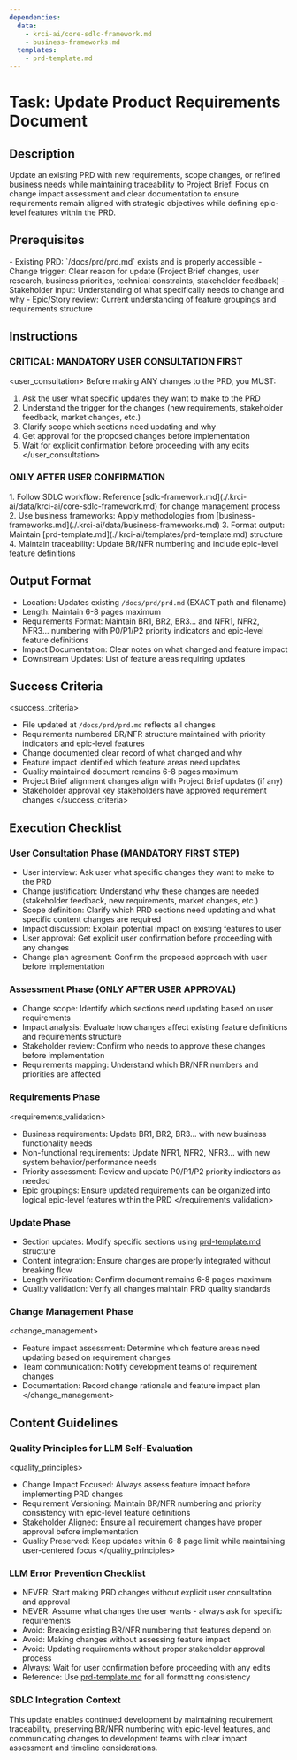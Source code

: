 ```yaml
---
dependencies:
  data:
    - krci-ai/core-sdlc-framework.md
    - business-frameworks.md
  templates:
    - prd-template.md
---
```


# Task: Update Product Requirements Document

## Description

Update an existing PRD with new requirements, scope changes, or refined business needs while maintaining traceability to Project Brief. Focus on change impact assessment and clear documentation to ensure requirements remain aligned with strategic objectives while defining epic-level features within the PRD.

## Prerequisites

<prerequisites>
- Existing PRD: `/docs/prd/prd.md` exists and is properly accessible
- Change trigger: Clear reason for update (Project Brief changes, user research, business priorities, technical constraints, stakeholder feedback)
- Stakeholder input: Understanding of what specifically needs to change and why
- Epic/Story review: Current understanding of feature groupings and requirements structure
</prerequisites>

## Instructions

### CRITICAL: MANDATORY USER CONSULTATION FIRST

<user_consultation>
Before making ANY changes to the PRD, you MUST:

1. Ask the user what specific updates they want to make to the PRD
2. Understand the trigger for the changes (new requirements, stakeholder feedback, market changes, etc.)
3. Clarify scope which sections need updating and why
4. Get approval for the proposed changes before implementation
5. Wait for explicit confirmation before proceeding with any edits
</user_consultation>

### ONLY AFTER USER CONFIRMATION

<instructions>
1. Follow SDLC workflow: Reference [sdlc-framework.md](./.krci-ai/data/krci-ai/core-sdlc-framework.md) for change management process
2. Use business frameworks: Apply methodologies from [business-frameworks.md](./.krci-ai/data/business-frameworks.md)
3. Format output: Maintain [prd-template.md](./.krci-ai/templates/prd-template.md) structure
4. Maintain traceability: Update BR/NFR numbering and include epic-level feature definitions
</instructions>

## Output Format

- Location: Updates existing `/docs/prd/prd.md` (EXACT path and filename)
- Length: Maintain 6-8 pages maximum
- Requirements Format: Maintain BR1, BR2, BR3... and NFR1, NFR2, NFR3... numbering with P0/P1/P2 priority indicators and epic-level feature definitions
- Impact Documentation: Clear notes on what changed and feature impact
- Downstream Updates: List of feature areas requiring updates

## Success Criteria

<success_criteria>
- File updated at `/docs/prd/prd.md` reflects all changes
- Requirements numbered BR/NFR structure maintained with priority indicators and epic-level features
- Change documented clear record of what changed and why
- Feature impact identified which feature areas need updates
- Quality maintained document remains 6-8 pages maximum
- Project Brief alignment changes align with Project Brief updates (if any)
- Stakeholder approval key stakeholders have approved requirement changes
</success_criteria>

## Execution Checklist

### User Consultation Phase (MANDATORY FIRST STEP)

- User interview: Ask user what specific changes they want to make to the PRD
- Change justification: Understand why these changes are needed (stakeholder feedback, new requirements, market changes, etc.)
- Scope definition: Clarify which PRD sections need updating and what specific content changes are required
- Impact discussion: Explain potential impact on existing features to user
- User approval: Get explicit user confirmation before proceeding with any changes
- Change plan agreement: Confirm the proposed approach with user before implementation

### Assessment Phase (ONLY AFTER USER APPROVAL)

- Change scope: Identify which sections need updating based on user requirements
- Impact analysis: Evaluate how changes affect existing feature definitions and requirements structure
- Stakeholder review: Confirm who needs to approve these changes before implementation
- Requirements mapping: Understand which BR/NFR numbers and priorities are affected

### Requirements Phase

<requirements_validation>
- Business requirements: Update BR1, BR2, BR3... with new business functionality needs
- Non-functional requirements: Update NFR1, NFR2, NFR3... with new system behavior/performance needs
- Priority assessment: Review and update P0/P1/P2 priority indicators as needed
- Epic groupings: Ensure updated requirements can be organized into logical epic-level features within the PRD
</requirements_validation>

### Update Phase

- Section updates: Modify specific sections using [prd-template.md](./.krci-ai/templates/prd-template.md) structure
- Content integration: Ensure changes are properly integrated without breaking flow
- Length verification: Confirm document remains 6-8 pages maximum
- Quality validation: Verify all changes maintain PRD quality standards

### Change Management Phase

<change_management>
- Feature impact assessment: Determine which feature areas need updating based on requirement changes
- Team communication: Notify development teams of requirement changes
- Documentation: Record change rationale and feature impact plan
</change_management>

## Content Guidelines

### Quality Principles for LLM Self-Evaluation

<quality_principles>
- Change Impact Focused: Always assess feature impact before implementing PRD changes
- Requirement Versioning: Maintain BR/NFR numbering and priority consistency with epic-level feature definitions
- Stakeholder Aligned: Ensure all requirement changes have proper approval before implementation
- Quality Preserved: Keep updates within 6-8 page limit while maintaining user-centered focus
</quality_principles>

### LLM Error Prevention Checklist

- NEVER: Start making PRD changes without explicit user consultation and approval
- NEVER: Assume what changes the user wants - always ask for specific requirements
- Avoid: Breaking existing BR/NFR numbering that features depend on
- Avoid: Making changes without assessing feature impact
- Avoid: Updating requirements without proper stakeholder approval process
- Always: Wait for user confirmation before proceeding with any edits
- Reference: Use [prd-template.md](./.krci-ai/templates/prd-template.md) for all formatting consistency

### SDLC Integration Context

This update enables continued development by maintaining requirement traceability, preserving BR/NFR numbering with epic-level features, and communicating changes to development teams with clear impact assessment and timeline considerations.
